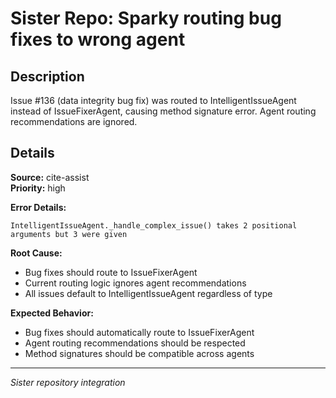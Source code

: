# Sister Repo: Sparky routing bug fixes to wrong agent

## Description
Issue #136 (data integrity bug fix) was routed to IntelligentIssueAgent instead of IssueFixerAgent, causing method signature error. Agent routing recommendations are ignored.

## Details

**Source:** cite-assist  
**Priority:** high

**Error Details:**
```
IntelligentIssueAgent._handle_complex_issue() takes 2 positional arguments but 3 were given
```

**Root Cause:**
- Bug fixes should route to IssueFixerAgent
- Current routing logic ignores agent recommendations
- All issues default to IntelligentIssueAgent regardless of type

**Expected Behavior:**
- Bug fixes should automatically route to IssueFixerAgent
- Agent routing recommendations should be respected
- Method signatures should be compatible across agents

---
*Sister repository integration*